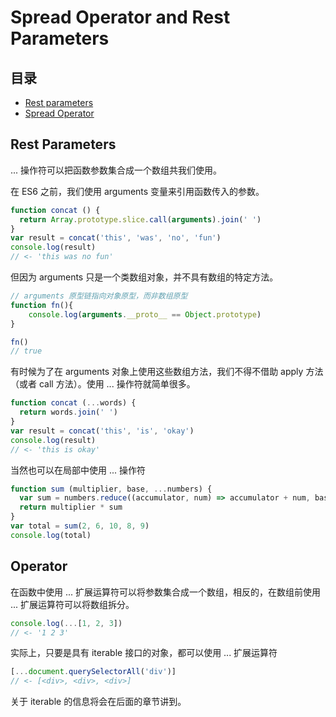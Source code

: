 # Spread Operator and Rest Parameters
## 目录
- [Rest parameters](#RestParameters)
- [Spread Operator](#SpreadOperator)
## Rest Parameters
... 操作符可以把函数参数集合成一个数组共我们使用。

在 ES6 之前，我们使用 arguments 变量来引用函数传入的参数。

``` javaScript
function concat () {
  return Array.prototype.slice.call(arguments).join(' ')
}
var result = concat('this', 'was', 'no', 'fun')
console.log(result)
// <- 'this was no fun'
```


但因为 arguments 只是一个类数组对象，并不具有数组的特定方法。

``` javaScript
// arguments 原型链指向对象原型，而非数组原型
function fn(){
    console.log(arguments.__proto__ == Object.prototype)
}

fn()
// true
```

有时候为了在 arguments 对象上使用这些数组方法，我们不得不借助 apply 方法（或者 call 方法）。使用 ... 操作符就简单很多。

``` javaScript
function concat (...words) {
  return words.join(' ')
}
var result = concat('this', 'is', 'okay')
console.log(result)
// <- 'this is okay'
```

当然也可以在局部中使用 ... 操作符
``` javaScript
function sum (multiplier, base, ...numbers) {
  var sum = numbers.reduce((accumulator, num) => accumulator + num, base)
  return multiplier * sum
}
var total = sum(2, 6, 10, 8, 9)
console.log(total)
```
## Operator
在函数中使用 ... 扩展运算符可以将参数集合成一个数组，相反的，在数组前使用 ... 扩展运算符可以将数组拆分。
``` javaScript
console.log(...[1, 2, 3])
// <- '1 2 3'
``` 
实际上，只要是具有 iterable 接口的对象，都可以使用  ... 扩展运算符
``` javaScript
[...document.querySelectorAll('div')]
// <- [<div>, <div>, <div>]
```

关于 iterable 的信息将会在后面的章节讲到。 